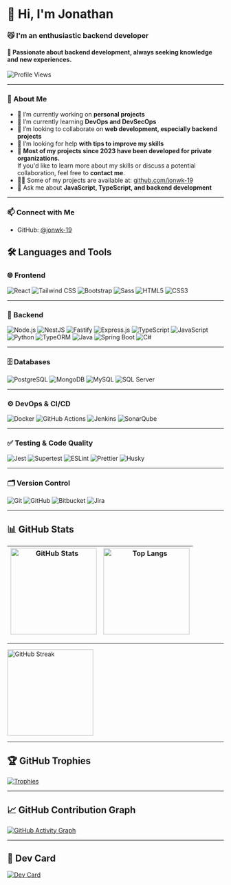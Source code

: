 # 👋 Hi, I'm Jonathan

### 😼 I'm an enthusiastic backend developer  
#### 🔭 Passionate about backend development, always seeking knowledge and new experiences.

![Profile Views](https://komarev.com/ghpvc/?username=jdomingo2022206&label=Profile%20views&color=0e75b6&style=flat)

---

### 🚀 About Me

- 🔭 I’m currently working on **personal projects**
- 🌱 I’m currently learning **DevOps and DevSecOps**
- 👯 I’m looking to collaborate on **web development, especially backend projects**
- 🤝 I’m looking for help **with tips to improve my skills**
- 💼 **Most of my projects since 2023 have been developed for private organizations.**  
  If you'd like to learn more about my skills or discuss a potential collaboration, feel free to **contact me**.
- 👨‍💻 Some of my projects are available at: [github.com/jonwk-19](https://github.com/jonwk-19)
- 💬 Ask me about **JavaScript, TypeScript, and backend development**

---

### 📫 Connect with Me

<!-- Replace with your actual contact links when ready -->

- GitHub: [@jonwk-19](https://github.com/jonwk-19)

## 🛠️ Languages and Tools

### 🌐 Frontend
![React](https://img.shields.io/badge/React-20232A?style=for-the-badge&logo=react&logoColor=61DAFB)
![Tailwind CSS](https://img.shields.io/badge/Tailwind_CSS-06B6D4?style=for-the-badge&logo=tailwindcss&logoColor=white)
![Bootstrap](https://img.shields.io/badge/Bootstrap-563D7C?style=for-the-badge&logo=bootstrap&logoColor=white)
![Sass](https://img.shields.io/badge/Sass-CC6699?style=for-the-badge&logo=sass&logoColor=white)
![HTML5](https://img.shields.io/badge/HTML5-E34F26?style=for-the-badge&logo=html5&logoColor=white)
![CSS3](https://img.shields.io/badge/CSS3-1572B6?style=for-the-badge&logo=css3&logoColor=white)

---

### 🔧 Backend
![Node.js](https://img.shields.io/badge/Node.js-339933?style=for-the-badge&logo=node.js&logoColor=white)
![NestJS](https://img.shields.io/badge/NestJS-E0234E?style=for-the-badge&logo=nestjs&logoColor=white)
![Fastify](https://img.shields.io/badge/Fastify-000000?style=for-the-badge&logo=fastify&logoColor=white)
![Express.js](https://img.shields.io/badge/Express.js-000000?style=for-the-badge&logo=express&logoColor=white)
![TypeScript](https://img.shields.io/badge/TypeScript-3178C6?style=for-the-badge&logo=typescript&logoColor=white)
![JavaScript](https://img.shields.io/badge/JavaScript-F7DF1E?style=for-the-badge&logo=javascript&logoColor=black)
![Python](https://img.shields.io/badge/Python-3776AB?style=for-the-badge&logo=python&logoColor=white)
![TypeORM](https://img.shields.io/badge/TypeORM-F4E04D?style=for-the-badge&logo=typeorm&logoColor=black)
![Java](https://img.shields.io/badge/Java-ED8B00?style=for-the-badge&logo=java&logoColor=white)
![Spring Boot](https://img.shields.io/badge/Spring_Boot-6DB33F?style=for-the-badge&logo=spring-boot&logoColor=white)
![C#](https://img.shields.io/badge/C%23-239120?style=for-the-badge&logo=c-sharp&logoColor=white)

---

### 🗄️ Databases
![PostgreSQL](https://img.shields.io/badge/PostgreSQL-4169E1?style=for-the-badge&logo=postgresql&logoColor=white)
![MongoDB](https://img.shields.io/badge/MongoDB-47A248?style=for-the-badge&logo=mongodb&logoColor=white)
![MySQL](https://img.shields.io/badge/MySQL-4479A1?style=for-the-badge&logo=mysql&logoColor=white)
![SQL Server](https://img.shields.io/badge/SQL_Server-CC2927?style=for-the-badge&logo=microsoft-sql-server&logoColor=white)

---

### ⚙️ DevOps & CI/CD
![Docker](https://img.shields.io/badge/Docker-2496ED?style=for-the-badge&logo=docker&logoColor=white)
![GitHub Actions](https://img.shields.io/badge/GitHub_Actions-2088FF?style=for-the-badge&logo=github-actions&logoColor=white)
![Jenkins](https://img.shields.io/badge/Jenkins-D24939?style=for-the-badge&logo=jenkins&logoColor=white)
![SonarQube](https://img.shields.io/badge/SonarQube-4E9BCD?style=for-the-badge&logo=sonarqube&logoColor=white)

---

### ✅ Testing & Code Quality
![Jest](https://img.shields.io/badge/Jest-C21325?style=for-the-badge&logo=jest&logoColor=white)
![Supertest](https://img.shields.io/badge/Supertest-FF6F00?style=for-the-badge&logo=supertest&logoColor=white)
![ESLint](https://img.shields.io/badge/ESLint-4B3263?style=for-the-badge&logo=eslint&logoColor=white)
![Prettier](https://img.shields.io/badge/Prettier-F7B93E?style=for-the-badge&logo=prettier&logoColor=black)
![Husky](https://img.shields.io/badge/Husky-7C3AED?style=for-the-badge&logo=git&logoColor=white)

---

### 🗂️ Version Control
![Git](https://img.shields.io/badge/Git-F05032?style=for-the-badge&logo=git&logoColor=white)
![GitHub](https://img.shields.io/badge/GitHub-181717?style=for-the-badge&logo=github&logoColor=white)
![Bitbucket](https://img.shields.io/badge/Bitbucket-0052CC?style=for-the-badge&logo=bitbucket&logoColor=white)
![Jira](https://img.shields.io/badge/Jira-0052CC?style=for-the-badge&logo=jira&logoColor=white)

---
## 📊 GitHub Stats

| <img src="https://github-readme-stats.vercel.app/api?username=jonwk-19&show_icons=true&theme=dark&hide_border=true" alt="GitHub Stats" height="200"/> | <img src="https://github-readme-stats.vercel.app/api/top-langs/?username=jonwk-19&layout=compact&theme=dark&hide_border=true" alt="Top Langs" height="200"/> |
|:--:|:--:|

---

<img src="https://github-readme-streak-stats.herokuapp.com?user=jonwk-19&theme=dark&hide_border=true" alt="GitHub Streak" height="200"/>

---

## 🏆 GitHub Trophies

[![Trophies](https://github-profile-trophy.vercel.app/?username=jonwk-19&theme=dark&margin-w=10&no-frame=true)](https://github.com/ryo-ma/github-profile-trophy)

---

## 📈 GitHub Contribution Graph

[![GitHub Activity Graph](https://github-readme-activity-graph.cyclic.app/graph?username=jonwk-19&theme=github-dark)](https://github.com/Ashutosh00710/github-readme-activity-graph)

---

## 🚀 Dev Card

[![Dev Card](https://github.devcard.link/api/card?username=jonwk-19&theme=github&animation=true)](https://github.devcard.link/)


